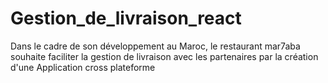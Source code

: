 # Gestion_de_livraison_react
Dans le cadre de son développement au Maroc, le restaurant mar7aba souhaite faciliter la gestion de livraison avec les partenaires par la création d'une Application cross plateforme